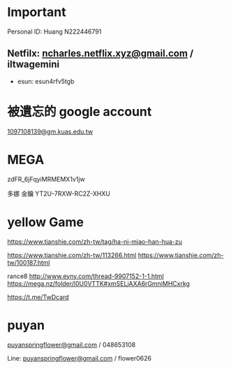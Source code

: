 # Important
Personal ID: Huang N222446791

Netfilx: ncharles.netflix.xyz@gmail.com / iltwagemini
-
- esun: esun4rfv5tgb
# 被遺忘的 google account 
1097108139@gm.kuas.edu.tw
# MEGA
zdFR_6jFqyiMRMEMX1v1jw

多娜
金鑰	YT2U-7RXW-RC2Z-XHXU
# yellow Game
https://www.tianshie.com/zh-tw/tag/ha-ni-miao-han-hua-zu

https://www.tianshie.com/zh-tw/113266.html
https://www.tianshie.com/zh-tw/100187.html

rance8
http://www.eyny.com/thread-9907152-1-1.html
https://mega.nz/folder/l0U0VTTK#xmSELjAXA6rGmniMHCxrkg

https://t.me/TwDcard
# puyan
puyanspringflower@gmail.com / 048653108

Line: puyanspringflower@gmail.com / flower0626